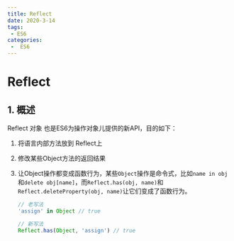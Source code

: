 ```yaml
---
title: Reflect
date: 2020-3-14
tags:
 - ES6
categories:
 -  ES6
---
```


# Reflect

## 1. 概述

Reflect 对象 也是ES6为操作对象儿提供的新API，目的如下：

1. 将语言内部方法放到 Reflect上

2. 修改某些Object方法的返回结果

3. 让Object操作都变成函数行为，某些`Object`操作是命令式，比如`name in obj`和`delete obj[name]`，而`Reflect.has(obj, name)`和`Reflect.deleteProperty(obj, name)`让它们变成了函数行为。

   ```javascript
   // 老写法
   'assign' in Object // true
   
   // 新写法
   Reflect.has(Object, 'assign') // true
   ```


